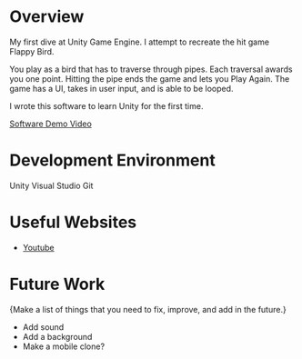 # Overview

My first dive at Unity Game Engine. I attempt to recreate the hit game Flappy Bird.

You play as a bird that has to traverse through pipes. Each traversal awards you one point. Hitting the pipe ends the game and lets you Play Again. The game has a UI, takes in user input, and is able to be looped.

I wrote this software to learn Unity for the first time.


[Software Demo Video](https://youtu.be/eZmUpH0a9_g)

# Development Environment

Unity
Visual Studio
Git

# Useful Websites

* [Youtube](https://youtu.be/XtQMytORBmM?si=mmCJeD3lbAcTUQwS)

# Future Work

{Make a list of things that you need to fix, improve, and add in the future.}
* Add sound
* Add a background
* Make a mobile clone?
